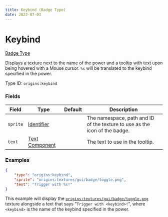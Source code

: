 ```yaml
---
title: Keybind (Badge Type)
date: 2022-07-03
---
```


#   Keybind

[Badge Type](../badge_types.md)

Displays a texture next to the name of the power and a tooltip with text upon being hovered with a Mouse cursor. `%s` will be translated to the keybind specified in the power.

Type ID: `origins:keybind`


### Fields

Field | Type | Default | Description
------|------|---------|------------
`sprite` | [Identifier](../data_types/identifier.md) | | The namespace, path and ID of the texture to use as the icon of the badge.
`text` | [Text Component](../data_types/text_component.md) | | The text to use in the tooltip.


### Examples

```json
{
    "type": "origins:keybind",
    "sprite": "origins:textures/gui/badge/toggle.png",
    "text": "Trigger with %s!"
}
```

This example will display the [`origins:textures/gui/badge/toggle.png`](https://github.com/apace100/origins-fabric/blob/1.19/src/main/resources/assets/origins/textures/gui/badge/toggle.png) texture alongside a text that says "`Trigger with <keybind>!`", where `<keybind>` is the name of the keybind specified in the power.
